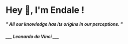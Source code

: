 <h1 title="head"> Hey 👋, I'm Endale !</h1>

**<h5><i>" All our knowledge has its origins in our perceptions. "</i></h5>**

*<b>___ Leonardo da Vinci ___</b>*
